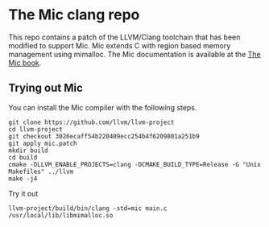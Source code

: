 # The Mic clang repo

This repo contains a patch of the LLVM/Clang toolchain that has been modified to support  Mic. 
Mic extends C with region based memory management using mimalloc.
The Mic documentation is available at the
[The Mic book](https://mic-lang.github.io/).

## Trying out Mic

You can install the Mic compiler with the following steps.

```
git clone https://github.com/llvm/llvm-project 
cd llvm-project
git checkout 3026ecaff54b220409ecc254b4f6209801a251b9
git apply mic.patch
mkdir build
cd build
cmake -DLLVM_ENABLE_PROJECTS=clang -DCMAKE_BUILD_TYPE=Release -G "Unix Makefiles" ../llvm
make -j4
```

Try it out

```
llvm-project/build/bin/clang -std=mic main.c /usr/local/lib/libmimalloc.so
```